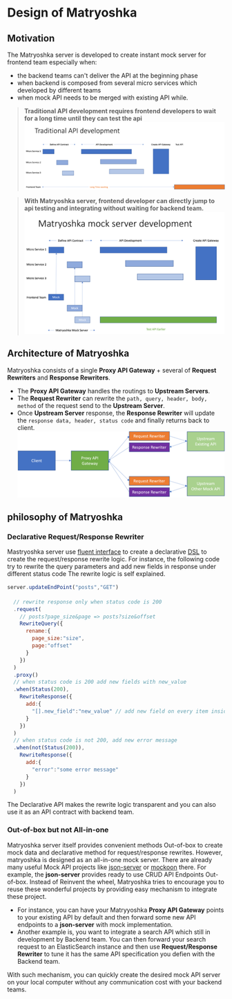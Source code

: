 # Design of Matryoshka

## Motivation
The Matryoshka server is developed to create instant mock server for frontend team 
especially when:
* the backend teams can't deliver the API at the beginning phase
* when backend is composed from several micro services which developed by different teams
* when mock API needs to be merged with existing API while. 

> **Traditional API development requires frontend developers to wait for a long time until they can test the api** 
![traditional api development](images/traditional_api_development.png)

> **With Matryoshka server, frontend developer can directly jump to api testing and integrating without waiting for backend team.**
![matryoshka mockapi development](images/matryoshka_mock_server_development.png)


## Architecture of Matryoshka
Matryoshka consists of a single **Proxy API Gateway** + several of **Request Rewriters** and **Response Rewriters**. 
* The **Proxy API Gateway** handles the routings to **Upstream Servers**. 
* The **Request Rewriter** can rewrite the ```path, query, header, body, method``` of the request send to the **Upstream Server**.
* Once **Upstream Server** response, the **Response Rewriter** will update the ```response data, header, status code``` and finally returns back to client.
![matryoshka architecture](images/matryoshka_architecture.png)

## philosophy of Matryoshka

### Declarative Request/Response Rewriter
Mastryoshka server use [fluent interface](https://en.wikipedia.org/wiki/Fluent_interface) to create a declarative [DSL](https://en.wikipedia.org/wiki/Domain-specific_language) to 
create the request/response rewrite logic. For instance, the following code try to rewrite the query parameters and add new fields in response under different status code
The rewrite logic is self explained.
```js
server.updateEndPoint("posts","GET")
  
  // rewrite response only when status code is 200
  .request(
    // posts?page_size&page => posts?size&offset
    RewriteQuery({
      rename:{
        page_size:"size",
        page:"offset"
      }
    })
  )
  .proxy()
  // when status code is 200 add new fields with new_value
  .when(Status(200),
    RewriteResponse({
      add:{
        "[].new_field":"new_value" // add new field on every item inside array
      }
    })
  )
  // when status code is not 200, add new error message
  .when(not(Status(200)),
    RewriteResponse({
      add:{
        "error":"some error message"
      }
    })
  )

```

The Declarative API makes the rewrite logic transparent and you can also use it as an API contract with backend team.    

### Out-of-box but not All-in-one
Matryoshka server itself provides convenient methods Out-of-box to create mock data and declarative method for request/response rewrites. However, matryoshka is 
designed as an all-in-one mock server. There are already many useful Mock API projects like [json-server](https://github.com/typicode/json-server) or 
[mockoon](https://mockoon.com/) there. For example, the **json-server** provides ready to use CRUD API Endpoints Out-of-box. Instead of Reinvent the wheel, 
Matryoshka tries to encourage you to reuse these wonderful projects by providing easy mechanism to integrate these project.
* For instance, you can have your Matryyoshka **Proxy API Gateway** points to your existing API by default and then forward 
  some new API endpoints to a **json-server** with mock implementation.
* Another example is, you want to integrate a search API which still in development by Backend team. You can then forward your search request to
  an ElasticSearch instance and then use **Request/Response Rewriter** to tune it has the same API specification you defien with the Backend team. 
  
With such mechanism, you can quickly create the desired mock API server on your local computer without any communication cost with your backend teams.



